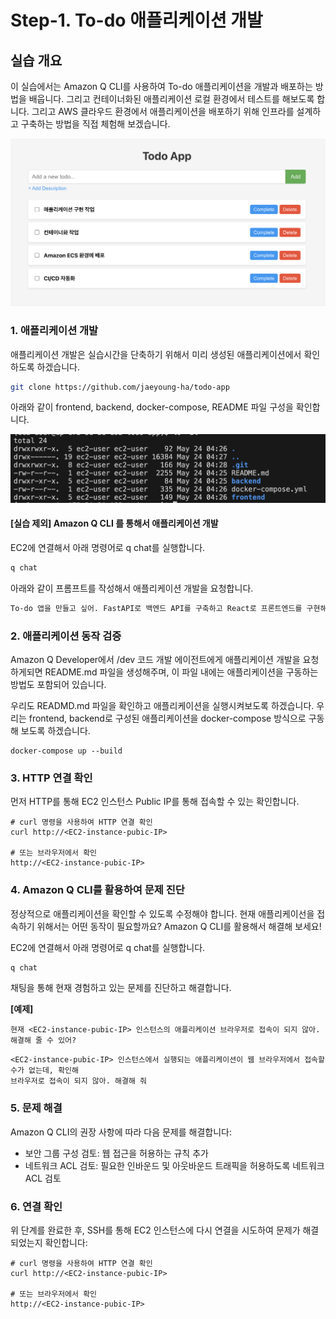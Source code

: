 # Step-1. To-do 애플리케이션 개발

## 실습 개요
이 실습에서는 Amazon Q CLI를 사용하여 To-do 애플리케이션을 개발과 배포하는 방법을 배웁니다. 그리고 컨테이너화된 애플리케이션 로컬 환경에서 테스트를 해보도록 합니다. 그리고 AWS 클라우드 환경에서 애플리케이션을 배포하기 위해 인프라를 설계하고 구축하는 방법을 직접 체험해 보겠습니다.

![alt text](../../others/image-4.png)

### 1. 애플리케이션 개발
애플리케이션 개발은 실습시간을 단축하기 위해서 미리 생성된 애플리케이션에서 확인하도록 하겠습니다.

```bash
git clone https://github.com/jaeyoung-ha/todo-app
```

아래와 같이 frontend, backend, docker-compose, README 파일 구성을 확인합니다.

![alt text](../../others/image-5.png)

#### [실습 제외] Amazon Q CLI 를 통해서 애플리케이션 개발
EC2에 연결해서 아래 명령어로 q chat를 실행합니다.
```bash
q chat
```

아래와 같이 프롬프트를 작성해서 애플리케이션 개발을 요청합니다.
```bash
To-do 앱을 만들고 싶어. FastAPI로 백엔드 API를 구축하고 React로 프론트엔드를 구현해 줘. 브라우저에서 실행이 가능해야 하고, 사용자가 할 일을 추가하고, 완료하고, 삭제하는 기능을 제공하고 싶어.
```  


### 2. 애플리케이션 동작 검증
Amazon Q Developer에서 /dev 코드 개발 에이전트에게 애플리케이션 개발을 요청하게되면 README.md 파일을 생성해주며, 이 파일 내에는 애플리케이션을 구동하는 방법도 포함되어 있습니다.

우리도 READMD.md 파일을 확인하고 애플리케이션을 실행시켜보도록 하겠습니다. 우리는 frontend, backend로 구성된 애플리케이션을 docker-compose 방식으로 구동해 보도록 하겠습니다.
```
docker-compose up --build
```


### 3. HTTP 연결 확인
먼저 HTTP를 통해 EC2 인스턴스 Public IP를 통해 접속할 수 있는 확인합니다.
```
# curl 명령을 사용하여 HTTP 연결 확인
curl http://<EC2-instance-pubic-IP>

# 또는 브라우저에서 확인
http://<EC2-instance-pubic-IP>
```


### 4. Amazon Q CLI를 활용하여 문제 진단
정상적으로 애플리케이션을 확인할 수 있도록 수정해야 합니다. 현재 애플리케이선을 접속하기 위해서는 어떤 동작이 필요할까요? Amazon Q CLI를 활용해서 해결해 보세요!

EC2에 연결해서 아래 명령어로 q chat를 실행합니다.
```bash
q chat
```
채팅을 통해 현재 경험하고 있는 문제를 진단하고 해결합니다.

**[예제]**
```
현재 <EC2-instance-pubic-IP> 인스턴스의 애플리케이션 브라우저로 접속이 되지 않아. 해결해 줄 수 있어?
```
```
<EC2-instance-pubic-IP> 인스턴스에서 실행되는 애플리케이션이 웹 브라우저에서 접속할 수가 없는데, 확인해
브라우저로 접속이 되지 않아. 해결해 줘
```


### 5. 문제 해결
Amazon Q CLI의 권장 사항에 따라 다음 문제를 해결합니다:
- 보안 그룹 구성 검토: 웹 접근을 허용하는 규칙 추가
- 네트워크 ACL 검토: 필요한 인바운드 및 아웃바운드 트래픽을 허용하도록 네트워크 ACL 검토


### 6. 연결 확인
위 단계를 완료한 후, SSH를 통해 EC2 인스턴스에 다시 연결을 시도하여 문제가 해결되었는지 확인합니다:
```
# curl 명령을 사용하여 HTTP 연결 확인
curl http://<EC2-instance-pubic-IP>

# 또는 브라우저에서 확인
http://<EC2-instance-pubic-IP>
```
